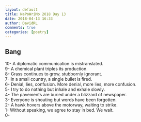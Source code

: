 ```yaml
---  
layout: default  
title: NaPoWriMo 2018 Day 13  
date: 2018-04-13 16:33  
author: DavidRL  
comments: true  
categories: [poetry] 
---  
```

## Bang  

10- A diplomatic communication is mistranslated.  
9- A chemical plant triples its production.  
8- Grass continues to grow, stubbornly ignorant.  
7- In a small country, a single bullet is fired.  
6- Denial, lies, confusion. More denial, more lies, more confusion.  
5- I try to do nothing but inhale and exhale slowly.  
4- The pavements are buried under a blizzard of newspaper.  
3- Everyone is shouting but words have been forgotten.  
2- A hawk hovers above the motorway, waiting to strike.  
1- Without speaking, we agree to stay in bed. We wait.  
0-  
